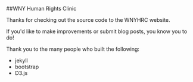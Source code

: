 ##WNY Human Rights Clinic

Thanks for checking out the source code to the WNYHRC website.

If you'd like to make improvements or submit blog posts, you know you to do!

Thank you to the many people who built the following:

- jekyll
- bootstrap
- D3.js
